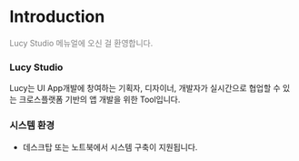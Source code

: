 # Introduction
<span style="color:grey"> Lucy Studio 메뉴얼에 오신 걸 환영합니다.</span>


### Lucy Studio
Lucy는 UI App개발에 창여하는 기획자, 디자이너, 개발자가 실시간으로 협업할 수 있는
크로스플랫폼 기반의 앱 개발을 위한 Tool입니다.


### 시스템 환경
* 데스크탑 또는 노트북에서 시스템 구축이 지원됩니다.

